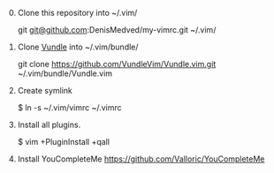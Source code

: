 
0. Clone this repository into ~/.vim/
	
	git git@github.com:DenisMedved/my-vimrc.git ~/.vim/
1. Clone [Vundle](https://github.com/VundleVim/Vundle.vim) into ~/.vim/bundle/

	git clone https://github.com/VundleVim/Vundle.vim.git ~/.vim/bundle/Vundle.vim
2. Create symlink 

	$ ln -s ~/.vim/vimrc ~/.vimrc
3. Install all plugins.

	$ vim +PluginInstall +qall
4. Install YouCompleteMe https://github.com/Valloric/YouCompleteMe
 
